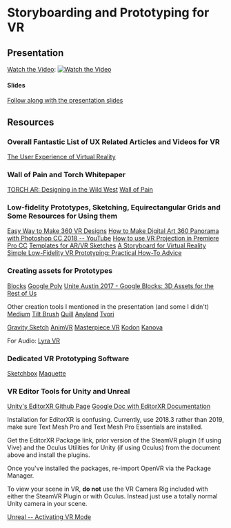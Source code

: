 # Storyboarding and Prototyping for VR

## Presentation

[Watch the Video](https://www.youtube.com/watch?v=Az0z6aXNLEQ):
[![Watch the Video](https://img.youtube.com/vi/Az0z6aXNLEQ/hqdefault.jpg)](https://www.youtube.com/watch?v=Az0z6aXNLEQ)

#### Slides
[Follow along with the presentation slides](https://docs.google.com/presentation/d/1H1BBZSYgEewr3RfNVpV-Vk-tUvdJMyJDXQYctZxF8Gc/edit?usp=sharing)


## Resources

### Overall Fantastic List of UX Related Articles and Videos for VR
[The User Experience of Virtual Reality](https://www.uxofvr.com/)

### Wall of Pain and Torch Whitepaper
[TORCH AR: Designing in the Wild West](https://www.torch.app/whitepaper)
[Wall of Pain](https://www.torch.app/pain)

### Low-fidelity Prototypes, Sketching, Equirectangular Grids and Some Resources for Using them
[Easy Way to Make 360 VR Designs](https://medium.com/inborn-experience/easy-way-to-make-360-vr-designs-c00ee2910b22)
[How to Make Digital Art 360 Panorama with Photoshop CC 2018 -- YouTube](https://www.youtube.com/watch?v=TqFiXYzF-Wc)
[How to use VR Projection in Premiere Pro CC](https://helpx.adobe.com/premiere-pro/how-to/vr-projection.html)
[Templates for AR/VR Sketches](https://medium.com/inborn-experience/templates-for-ar-vr-sketches-e424dfb60e54)
[A Storyboard for Virtual Reality](https://medium.com/cinematicvr/a-storyboard-for-virtual-reality-fa000a9b4497)
[Simple Low-Fidelity VR Prototyping: Practical How-To Advice](https://blog.prototypr.io/https-medium-com-michael-c-albers-simple-low-fidelity-vr-prototyping-practical-how-to-advice-a976bd0cdcbf)

### Creating assets for Prototypes
[Blocks](https://arvr.google.com/blocks/)
[Google Poly](https://poly.google.com/)
[Unite Austin 2017 - Google Blocks: 3D Assets for the Rest of Us](https://www.youtube.com/watch?v=6k4KesmwV1Q)

Other creation tools I mentioned in the presentation (and some I didn't)
[Medium](https://www.oculus.com/medium/)
[Tilt Brush](https://www.tiltbrush.com/)
[Quill](https://quill.fb.com/)
[Anyland](http://anyland.com/)
[Tvori](https://tvori.co/)

[Gravity Sketch](https://www.gravitysketch.com/)
[AnimVR](https://nvrmind.io)
[Masterpiece VR](https://www.masterpiecevr.com/)
[Kodon](https://www.tenklabs.com/)
[Kanova](https://www.foundry.com/insights/vr-ar-mr/vr-sculpting-kanova)

For Audio:
[Lyra VR](https://lyravr.com/)


### Dedicated VR Prototyping Software
[Sketchbox](https://www.sketchbox3d.com/)
[Maquette](https://www.maquette.ms/)


### VR Editor Tools for Unity and Unreal
[Unity's EditorXR Github Page](https://github.com/Unity-Technologies/EditorXR)
[Google Doc with EditorXR Documentation](https://docs.google.com/document/d/1RD0SAjWnXdtY6eOC4qHk_fcl7w2-aBGrF3rX5pk5KDo/edit)

Installation for EditorXR is confusing. Currently, use 2018.3 rather than 2019, make sure Text Mesh Pro and Text Mesh Pro Essentials are installed.

Get the EditorXR Package link, prior version of the SteamVR plugin (if using Vive) and the Oculus Utilities for Unity (if using Oculus) from the document above and install the plugins.

Once you've installed the packages, re-import OpenVR via the Package Manager.

To view your scene in VR, **do not** use the VR Camera Rig included with either the SteamVR Plugin or with Oculus. Instead just use a totally normal Unity camera in your scene.

[Unreal -- Activating VR Mode](https://docs.unrealengine.com/en-US/Engine/Editor/VR/ActivateVRMode/index.html)
